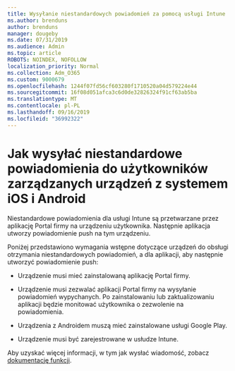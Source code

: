 ```yaml
---
title: Wysyłanie niestandardowych powiadomień za pomocą usługi Intune
ms.author: brenduns
author: brenduns
manager: dougeby
ms.date: 07/31/2019
ms.audience: Admin
ms.topic: article
ROBOTS: NOINDEX, NOFOLLOW
localization_priority: Normal
ms.collection: Adm_O365
ms.custom: 9000679
ms.openlocfilehash: 1244f07fd56cf603280f1710520a04d579224e44
ms.sourcegitcommit: 16f08d051afca3c6d0de32826324f91cf63ab5ba
ms.translationtype: MT
ms.contentlocale: pl-PL
ms.lasthandoff: 09/16/2019
ms.locfileid: "36992322"
---
```

# <a name="how-to-send-custom-notifications-to-the-users-of-managed-ios-and-android-devices"></a>Jak wysyłać niestandardowe powiadomienia do użytkowników zarządzanych urządzeń z systemem iOS i Android

Niestandardowe powiadomienia dla usługi Intune są przetwarzane przez aplikację Portal firmy na urządzeniu użytkownika. Następnie aplikacja utworzy powiadomienie push na tym urządzeniu.

Poniżej przedstawiono wymagania wstępne dotyczące urządzeń do obsługi otrzymania niestandardowych powiadomień, a dla aplikacji, aby następnie utworzyć powiadomienie push:

- Urządzenie musi mieć zainstalowaną aplikację Portal firmy.  

- Urządzenie musi zezwalać aplikacji Portal firmy na wysyłanie powiadomień wypychanych. Po zainstalowaniu lub zaktualizowaniu aplikacji będzie monitować użytkownika o zezwolenie na powiadomienia.

- Urządzenia z Androidem muszą mieć zainstalowane usługi Google Play.

- Urządzenie musi być zarejestrowane w usłudze Intune.

Aby uzyskać więcej informacji, w tym jak wysłać wiadomość, zobacz [dokumentację funkcji](https://docs.microsoft.com/intune/custom-notifications).
